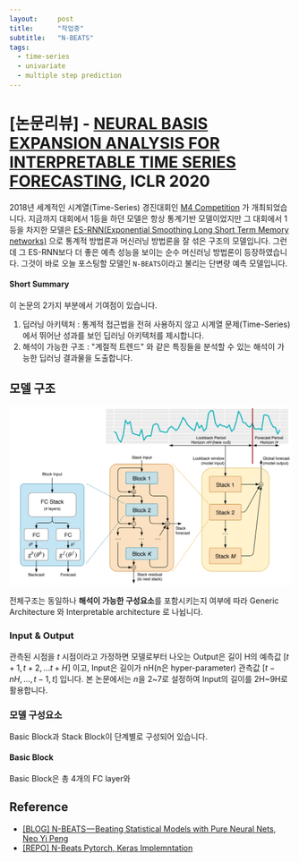 ```yaml
---
layout:     post
title:      "작업중"
subtitle:   "N-BEATS"
tags:
  - time-series
  - univariate
  - multiple step prediction 
---
```


# [논문리뷰] - [NEURAL BASIS EXPANSION ANALYSIS FOR INTERPRETABLE TIME SERIES FORECASTING](https://arxiv.org/abs/1905.10437), ICLR 2020

2018년 세계적인 시계열(Time-Series) 경진대회인 [M4 Competition](https://www.sciencedirect.com/science/article/abs/pii/S0169207018300785) 가 개최되었습니다.
지금까지 대회에서 1등을 하던 모델은 항상 통계기반 모델이었지만 그 대회에서 1등을 차지한 모델은 [ES-RNN(Exponential Smoothing Long Short Term Memory networks)](https://arxiv.org/abs/1907.03329) 으로 통계적 방법론과 머신러닝 방법론을 잘 섞은 구조의 모델입니다.
그런데 그 ES-RNN보다 더 좋은 예측 성능을 보이는 순수 머신러닝 방법론이 등장하였습니다.
그것이 바로 오늘 포스팅할 모델인 `N-BEATS`이라고 불리는 단변량 예측 모델입니다.

#### Short Summary
이 논문의 2가지 부분에서 기여점이 있습니다.
1. 딥러닝 아키텍처 : 통계적 접근법을 전혀 사용하지 않고 시계열 문제(Time-Series)에서 뛰어난 성과를 보인 딥러닝 아키텍처를 제시합니다.
2. 해석이 가능한 구조 : "계절적 트렌드" 와 같은 특징들을 분석할 수 있는 해석이 가능한 딥러닝 결과물을 도출합니다.  

## 모델 구조
![](/img/in-post/2020/2020-09-09/model_architect.png)

전체구조는 동일하나 **해석이 가능한 구성요소**를 포함시키는지 여부에 따라 Generic Architecture 와 Interpretable architecture 로 나뉩니다.

### Input & Output
관측된 시점을 $t$ 시점이라고 가정하면 모델로부터 나오는 Output은 길이 H의 예측값 $[t+1, t+2, ... t+H]$ 이고, Input은 길이가 nH(n은 hyper-parameter) 관측값 $[t-nH, ..., t-1, t]$ 입니다.
본 논문에서는 $n$을 2~7로 설정하여 Input의 길이를 2H~9H로 활용합니다. 

### 모델 구성요소
Basic Block과 Stack Block이 단계별로 구성되어 있습니다.

#### Basic Block
Basic Block은 총 4개의 FC layer와 









## Reference
 - [[BLOG] N-BEATS — Beating Statistical Models with Pure Neural Nets, Neo Yi Peng](https://towardsdatascience.com/n-beats-beating-statistical-models-with-neural-nets-28a4ba4a4de8)
 - [[REPO] N-Beats Pytorch, Keras Implemntation](https://github.com/philipperemy/n-beats) 